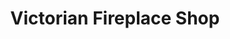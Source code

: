 ---
title: "Victorian Fireplace Shop"
url: /richmond-city/victorian-fireplace-shop/
shop: interior decoration
---